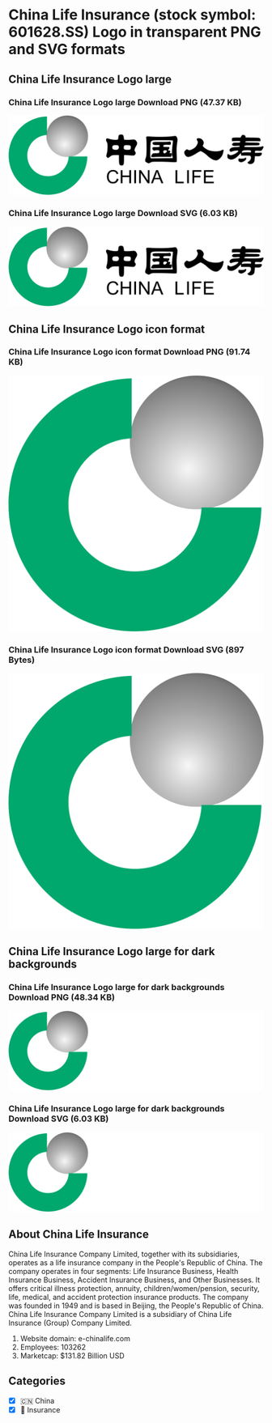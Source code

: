 # China Life Insurance (stock symbol: 601628.SS) Logo in transparent PNG and SVG formats

## China Life Insurance Logo large

### China Life Insurance Logo large Download PNG (47.37 KB)

![China Life Insurance Logo large Download PNG (47.37 KB)](/img/orig/601628.SS_BIG-63d81f8e.png)

### China Life Insurance Logo large Download SVG (6.03 KB)

![China Life Insurance Logo large Download SVG (6.03 KB)](/img/orig/601628.SS_BIG-2b255a76.svg)

## China Life Insurance Logo icon format

### China Life Insurance Logo icon format Download PNG (91.74 KB)

![China Life Insurance Logo icon format Download PNG (91.74 KB)](/img/orig/601628.SS-8894d258.png)

### China Life Insurance Logo icon format Download SVG (897 Bytes)

![China Life Insurance Logo icon format Download SVG (897 Bytes)](/img/orig/601628.SS-dc62df6f.svg)

## China Life Insurance Logo large for dark backgrounds

### China Life Insurance Logo large for dark backgrounds Download PNG (48.34 KB)

![China Life Insurance Logo large for dark backgrounds Download PNG (48.34 KB)](/img/orig/601628.SS_BIG.D-b76d7742.png)

### China Life Insurance Logo large for dark backgrounds Download SVG (6.03 KB)

![China Life Insurance Logo large for dark backgrounds Download SVG (6.03 KB)](/img/orig/601628.SS_BIG.D-c4c81aa1.svg)

## About China Life Insurance

China Life Insurance Company Limited, together with its subsidiaries, operates as a life insurance company in the People's Republic of China. The company operates in four segments: Life Insurance Business, Health Insurance Business, Accident Insurance Business, and Other Businesses. It offers critical illness protection, annuity, children/women/pension, security, life, medical, and accident protection insurance products. The company was founded in 1949 and is based in Beijing, the People's Republic of China. China Life Insurance Company Limited is a subsidiary of China Life Insurance (Group) Company Limited.

1. Website domain: e-chinalife.com
2. Employees: 103262
3. Marketcap: $131.82 Billion USD


## Categories
- [x] 🇨🇳 China
- [x] 🏦 Insurance
